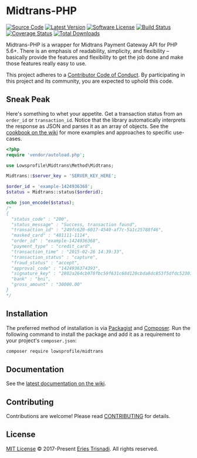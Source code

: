 # Midtrans-PHP

[![Source Code][badge-source]][source]
[![Latest Version][badge-release]][release]
[![Software License][badge-license]][license]
[![Build Status][badge-build]][build]
[![Coverage Status][badge-coverage]][coverage]
[![Total Downloads][badge-downloads]][downloads]

Midtrans-PHP is a wrapper for Midtrans Payment Gateway API for PHP 5.6+. There is an emphasis of readability, simplicity, and flexibility – basically provide the features and flexibility to get the job done and make those features really easy to use.

This project adheres to a [Contributor Code of Conduct][conduct]. By participating in this project and its community, you are expected to uphold this code.


## Sneak Peak

Here's something to whet your appetite. Get a transaction status from an `order_id` or `transaction_id`. Notice that the library automatically interprets the response as JSON and parses it as an array of objects. See the [cookbook on the wiki][wiki-cookbook] for more examples and approaches to specific use-cases.

```php
<?php
require 'vendor/autoload.php';

use Lowsprofile\Midtrans\Method\Midtrans;

Midtrans::$server_key = 'SERVER_KEY_HERE';

$order_id = 'example-1424936368';
$status = Midtrans::status($orderid);

echo json_encode($status);
/*
{
  "status_code" : "200",
  "status_message" : "Success, transaction found",
  "transaction_id" : "249fc620-6017-4540-af7c-5a1c25788f46",
  "masked_card" : "481111-1114",
  "order_id" : "example-1424936368",
  "payment_type" : "credit_card",
  "transaction_time" : "2015-02-26 14:39:33",
  "transaction_status" : "capture",
  "fraud_status" : "accept",
  "approval_code" : "1424936374393",
  "signature_key" : "2802a264cb978fbc59f631c68d120cbda8dc853f5dfdc52301c615cf4f14e7a0b09aa...",
  "bank" : "bni",
  "gross_amount" : "30000.00"
}
*/
```

## Installation

The preferred method of installation is via [Packagist][] and [Composer][]. Run the following command to install the package and add it as a requirement to your project's `composer.json`:

```bash
composer require lowsprofile/midtrans
```


## Documentation

See the [latest documentation on the wiki][wiki-docs].


## Contributing

Contributions are welcome! Please read [CONTRIBUTING][] for details.


## License

[MIT License][license] © 2017-Present [Eries Trisnadi](https://eries.id/). All rights reserved.

[conduct]: https://github.com/lowsprofile/midtrans-php/blob/master/CODE_OF_CONDUCT.md
[packagist]: https://packagist.org/packages/lowsprofile/midtrans-php
[composer]: http://getcomposer.org/
[wiki-docs]: https://github.com/lowsprofile/midtrans-php/wiki/Midtrans-Documentation
[wiki-cookbook]: https://github.com/lowsprofile/midtrans-php/wiki/Midtrans-Cookbook
[contributing]: https://github.com/lowsprofile/midtrans-php/blob/master/CONTRIBUTING.md

[badge-source]: https://img.shields.io/badge/source-lowsprofile/midtrans-php-blue.svg
[badge-release]: https://img.shields.io/packagist/v/lowsprofile/midtrans-php.svg
[badge-license]: https://img.shields.io/badge/license-MIT-brightgreen.svg
[badge-build]: https://img.shields.io/travis/lowsprofile/midtrans-php/master.svg
[badge-coverage]: https://img.shields.io/coveralls/lowsprofile/midtrans-php/master.svg
[badge-downloads]: https://img.shields.io/packagist/dt/lowsprofile/midtrans-php.svg

[source]: https://github.com/lowsprofile/midtrans-php
[release]: https://packagist.org/packages/lowsprofile/midtrans-php
[license]: https://github.com/lowsprofile/midtrans-php/blob/master/LICENSE
[build]: https://travis-ci.org/lowsprofile/midtrans-php
[coverage]: https://coveralls.io/r/lowsprofile/midtrans-php?branch=master
[downloads]: https://packagist.org/packages/lowsprofile/midtrans-php